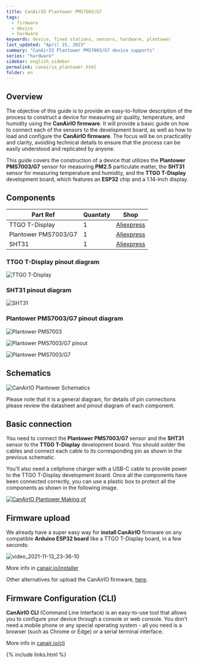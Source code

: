 ```yaml
---
title: CanAirIO Plantower PMS7003/G7
tags:
  - firmware
  - device
  - hardware
keywords: device, fixed stations, sensors, hardware, plantower
last_updated: "April 15, 2023"
summary: "CanAirIO Plantower PMS7003/G7 device supports"
series: "hardware"
sidebar: english_sidebar
permalink: canairio_plantower.html
folder: en
---
```


## Overview

The objective of this guide is to provide an easy-to-follow description of the process to construct a device for measuring air quality, temperature, and humidity using the **CanAirIO firmware**. It will provide a basic guide on how to connect each of the sensors to the development board, as well as how to load and configure the **CanAirIO firmware**. The focus will be on practicality and clarity, avoiding technical details to ensure that the process can be easily understood and replicated by anyone.

This guide covers the construction of a device that utilizes the **Plantower PMS7003/G7** sensor for measuring **PM2.5** particulate matter, the **SHT31** sensor for measuring temperature and humidity, and the **TTGO T-Display** development board, which features an **ESP32** chip and a 1.14-inch display.

## Components

| Part Ref             | Quantaty | Shop |
|----------------------|----------|------|
| TTGO T-Display       | 1        |   [Aliexpress](https://www.aliexpress.com/item/33048962331.html)   |
| Plantower PMS7003/G7 | 1        |   [Aliexpress](https://www.aliexpress.com/item/32623909733.html)   |
| SHT31                | 1        |   [Aliexpress](https://www.aliexpress.com/item/1005005072873580.html)   |

### TTGO T-Display pinout diagram

![TTGO T-Display](images/ttgo_tdisplay_pin_diagram.jpg)

### SHT31 pinout diagram

![SHT31](images/sht31_pin_diagram.jpg)

### Plantower PMS7003/G7 pinout diagram

![Plantower PMS7003](images/plantower_pin_diagram.jpg)

![Plantower PMS7003/G7 pinout](images/plantowerg7_pin_diagram.jpg)

![Plantower PMS7003/G7](images/plantower_PMS7003_G7.jpg)

## Schematics

![CanAirIO Plantower Schematics](images/canairio_plantower_schematics.jpg)

Please note that it is a general diagram, for details of pin connections please review the datasheet and pinout diagram of each component.

## Basic connection

You need to connect the **Plantower PMS7003/G7** sensor and the **SHT31** sensor to the **TTGO T-Display** development board. You should solder the cables and connect each cable to its corresponding pin as shown in the previous schematic.

You'll also need a cellphone charger with a USB-C cable to provide power to the TTGO T-Display development board. Once all the components have been connected correctly, you can use a plastic box to protect all the components as shown in the following image.

[![CanAirIO Plantower Making of](images/canairio_plantower_basic.jpg)](https://youtu.be/uUhUD58pEAQ)

## Firmware upload

We already have a super easy way for **install CanAirIO** firmware on any compatible **Arduino ESP32 board** like a TTGO T-Display board, in a few seconds:

![video_2021-11-13_23-36-10](https://user-images.githubusercontent.com/423856/141661066-0fafcaa9-98b4-419b-b1e7-4371f3cb99b8.gif)  

More info in [canair.io/installer](https://canair.io/installer.html)

Other alternatives for upload the CanAirIO firmware, [here](https://canair.io/docs/firmware_upload.html).

## Firmware Configuration (CLI)

**CanAirIO CLI** (Command Line Interface) is an easy-to-use tool that allows you to configure your device through a console or web console. You don’t need a mobile phone or any special operating system - all you need is a browser (such as Chrome or Edge) or a serial terminal interface.

More info in [canair.io/cli](https://canair.io/docs/cli.html)

{% include links.html %}
